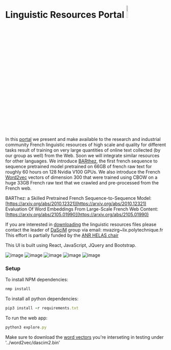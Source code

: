 # Linguistic Resources Portal <a href="http://master2-bigdata.polytechnique.fr/"><img width="10%" src='https://drive.google.com/uc?export=view&id=1n43FYop0Ea7pQA77YwCo-0k2XbGaC6rD'></a>

In this [portal](http://master2-bigdata.polytechnique.fr/) we present and make available to the research and industrial community French linguistic resources of high scale and quality for different tasks result of training on very large quantities of online text collected (by our group as well) from the Web. Soon we will integrate similar resources for other languages.
We introduce [BARthez](http://master2-bigdata.polytechnique.fr/FrenchLinguisticResources/barthez), the first french sequence to sequence pretrained model pretrained on 66GB of french raw text for roughly 60 hours on 128 Nvidia V100 GPUs.
We also introduce the French [Word2vec](http://master2-bigdata.polytechnique.fr/FrenchLinguisticResources/frWordEmbeddings) vectors of dimension 300 that were trained using CBOW on a huge 33GB French raw text that we crawled and pre-processed from the French web.

BARThez: a Skilled Pretrained French Sequence-to-Sequence Model: [https://arxiv.org/abs/2010.12321](https://arxiv.org/abs/2010.12321)<br>
Evaluation Of Word Embeddings From Large-Scale French Web Content: [https://arxiv.org/abs/2105.01990](https://arxiv.org/abs/2105.01990)

If you are interested in [downloading](http://master2-bigdata.polytechnique.fr/FrenchLinguisticResources/resources) the linguistic resources files please contact the leader of [DaSciM](http://www.lix.polytechnique.fr/dascim/software_datasets/) group via email: mvazirg\~lix.polytechnique.fr <br> 
This effort is partially funded by the [ANR HELAS chair](http://www.lix.polytechnique.fr/dascim/helas/) 

This UI is built using React, JavaScript, JQuery and Bootstrap.


![image](https://drive.google.com/uc?export=view&id=1soPERpZxR4WAmQxR_h5kW6pLBi15boQ9)
![image](https://drive.google.com/uc?export=view&id=10dscL5Qsle5sDfotAD4zw9h3wvwSRne4)
![image](https://drive.google.com/uc?export=view&id=1EZoKvU0z1MJ85TvUAHcfjaDIP7Tvk4jp)
![image](https://drive.google.com/uc?export=view&id=1byym2YaK3HIRuODofUbChRu\_G1IP\_wsJ)
![image](https://drive.google.com/uc?export=view&id=1WAKDKMU5TzaPDIfy15OFkstPiRqNyecq)
### Setup
To install NPM dependencies:
```ruby
nmp install
```
To install all python dependencies:
```ruby
pip3 install -r requirements.txt
```
To run the web app:
```ruby
python3 explore.py
```
Make sure to download the [word vectors](http://master2-bigdata.polytechnique.fr/FrenchLinguisticResources/resources) you're interseting in testing under '../word2vec/dascim2.bin'
